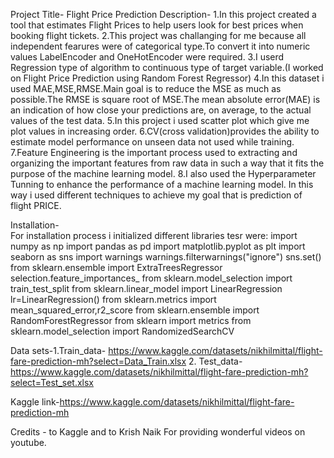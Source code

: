 Project Title-
        Flight Price Prediction
Description-
         1.In this project created a tool that estimates Flight Prices to help users look for best prices when booking flight tickets.
         2.This project was challanging for me because all independent fearures were of categorical type.To convert it into numeric values LabelEncoder and OneHotEncoder             were required.
         3.I userd Regression type of algorithm to continuous type of target variable.(I worked on Flight Price Prediction using Random Forest Regressor)
         4.In this dataset i used MAE,MSE,RMSE.Main goal is to reduce the MSE as much as possible.The RMSE is square root of MSE.The mean absolute error(MAE) is an                  indication of how close your predictions are, on average, to the actual values of the test data.
         5.In this project i used scatter plot which give me plot values in increasing order.
         6.CV(cross validation)provides the ability to estimate model performance on unseen data not used while training.
         7.Feature Engineering is the important process used to extracting and organizing the important features from raw data in such a way that it fits the purpose              of the machine learning model.
         8.I also used the Hyperparameter Tunning to  enhance the performance of a machine learning model.
               In this way i used different techniques to achieve my goal that is prediction of flight PRICE.
               
 Installation-  
         For installation process i initialized different libraries tesr were:
                import numpy as np
                import pandas as pd
                import matplotlib.pyplot as plt
                import seaborn as sns
                import warnings
                warnings.filterwarnings("ignore")
                sns.set()
                from sklearn.ensemble import ExtraTreesRegressor
                selection.feature_importances_
                from sklearn.model_selection import train_test_split
                from sklearn.linear_model import LinearRegression
                lr=LinearRegression()
                from sklearn.metrics import mean_squared_error,r2_score
                from sklearn.ensemble import RandomForestRegressor
                from sklearn import metrics
                from sklearn.model_selection import RandomizedSearchCV
                
 Data sets-1.Train_data- https://www.kaggle.com/datasets/nikhilmittal/flight-fare-prediction-mh?select=Data_Train.xlsx 
           2. Test_data- https://www.kaggle.com/datasets/nikhilmittal/flight-fare-prediction-mh?select=Test_set.xlsx           
                
 Kaggle link-https://www.kaggle.com/datasets/nikhilmittal/flight-fare-prediction-mh           
                
 Credits -
          to Kaggle and to Krish Naik For providing wonderful videos on youtube.
